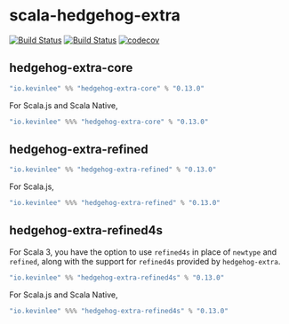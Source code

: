 # scala-hedgehog-extra

[![Build Status](https://github.com/Kevin-Lee/scala-hedgehog-extra/workflows/Build-All/badge.svg)](https://github.com/Kevin-Lee/scala-hedgehog-extra/actions?workflow=Build-All)
[![Build Status](https://github.com/Kevin-Lee/scala-hedgehog-extra/workflows/Release/badge.svg)](https://github.com/Kevin-Lee/scala-hedgehog-extra/actions?workflow=Release)
[![codecov](https://codecov.io/gh/Kevin-Lee/scala-hedgehog-extra/branch/main/graph/badge.svg?token=AxSbGPSGaC)](https://codecov.io/gh/Kevin-Lee/scala-hedgehog-extra)

## hedgehog-extra-core

```sbt
"io.kevinlee" %% "hedgehog-extra-core" % "0.13.0"
```

For Scala.js and Scala Native,
```sbt
"io.kevinlee" %%% "hedgehog-extra-core" % "0.13.0"
```


## hedgehog-extra-refined

```sbt
"io.kevinlee" %% "hedgehog-extra-refined" % "0.13.0"
```

For Scala.js,
```sbt
"io.kevinlee" %%% "hedgehog-extra-refined" % "0.13.0"
```


## hedgehog-extra-refined4s

For Scala 3, you have the option to use `refined4s` in place of `newtype` and `refined`, along with the support for `refined4s` provided by `hedgehog-extra`.

```sbt
"io.kevinlee" %% "hedgehog-extra-refined4s" % "0.13.0"
```

For Scala.js and Scala Native,
```sbt
"io.kevinlee" %%% "hedgehog-extra-refined4s" % "0.13.0"
```
